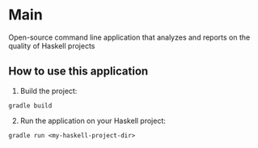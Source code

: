 # Main
Open-source command line application that analyzes and reports on the quality of Haskell projects


## How to use this application
1. Build the project:
```shell
gradle build
```
2. Run the application on your Haskell project:
```shell
gradle run <my-haskell-project-dir>
```

